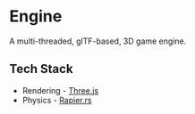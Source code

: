 # Engine

A multi-threaded, glTF-based, 3D game engine.

## Tech Stack

- Rendering - [Three.js](https://threejs.org/)
- Physics - [Rapier.rs](https://rapier.rs/)
